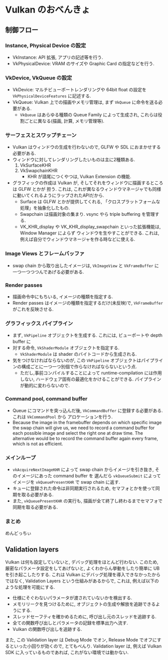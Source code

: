 # Vulkan のおべんきょ

## 制御フロー

### Instance, Physical Device の設定
- VkInstance: API 拡張, アプリの記述等を行う.
- VkPhysicalDevice: VRAM のサイズや Graphic Card の指定などを行う.

### VkDevice, VkQueue の設定
- VkDevice: マルチビューポートレンダリングや 64bit float の設定を `VkPhysicalDeviceFeatures` に記述する.
- VkQueue: Vulkan 上での描画やメモリ管理は, まず `VkQueue` に命令を送る必要がある.
    - `VkQueue` はあらゆる種類の Queue Family によって生成され, これらは役割ごとに異なる(描画, 計算, メモリ管理等).

### サーフェスとスワップチェーン
- Vulkan はウィンドウの生成を行わないので, GLFW や SDL におまかせする必要がある.
- ウィンドウに対してレンダリングしたいものは主に2種類ある.
    1. VkSurfaceKHR
    2. VkSwapchainKHR
        - KHR が語尾につくやつは, Vulkan Extension の機能.
- グラフィックの作成は Vulkan が, そしてそれをウィンドウに描画するところは GLFW とかが
担う. これは, これが異なるウィンドウマネージャでも同様に動いてくれるようにラップされたAPIだから.
    - Surface は GLFW とかが提供してくれる, 「クロスプラットフォームな処理」を抽象化したもの.
    - Swapchain は描画対象の集まり. vsync やら triple buffering を管理する.
    - VK_KHR_display や VK_KHR_display_swapchain といった拡張機能は, Window Manager によらず
        ウィンドウを生やすことができる. これは, 例えば自分でウィンドウマネージャを作る時などに使える.

### Image Views とフレームバッファ
- swap chain から取り出したイメージは, `VkImageView` と `VkFrameBuffer` に一つ一つつつんであげる必要がある.

### Render passes
- 描画命令中にもちいる, イメージの種類を指定する.
- Render passes はイメージの種類を指定するだけ(未反映)で, `VkFrameBuffer` がこれを反映させる.

### グラフィックス パイプライン
- まず, `VkPipeline` オブジェクトを生成する. これには, ビューポートや depth buffer に
- 対する命令, `VkShaderModule` オブジェクトを指定する.
    - `VkShaderModule` は shader のバイトコードから生成される.
- 気をつけなければならないのが, この `VkPipeline` オブジェクトはパイプラインの構成ごとに一つ一つ別個で作らなければならないという点.
    - ただし,事前コンパイルすることによって runtime-compilation には作用しない,
      ハードウェア固有の最適化をかけることができる. パイプラインが動的に変わらないので.

### Command pool, command buffer
- Queue にコマンドを突っ込んだ後, `VkCommandBuffer` に登録する必要がある. これは `VkCommandPool` から
  アロケーションを行う.
- Because the image in the framebuffer depends on which specific image the swap chain will give us, we need to record a command buffer for each possible image and select the right one at draw time. The alternative would be to record the command buffer again every frame, which is not as efficient.

### メインループ
- `vkAcquireNextImageKHR` によって swap chain からイメージを引き抜き, そのイメージにあった command buffer を
選んだら `vkQueueSubmit` によってイメージを `vkQueuePresentKHR` で swap chain に返す.
- キューに登録された命令は非同期実行されるため, セマフォとかを使って同期を取る必要がある.
- また, `vkQueuePresentKHR` の実行も, 描画が全て終了し終わるまでセマフォで同期を取る必要がある.

### まとめ
めんどっちぃ

## Validation layers
Vulkan は何も設定していないと, デバッグ処理をほとんど行わない. このため, 厳密なパラメータ設定をしてあげないと, よくわからん挙動をしたり簡単に UB を引き起こしたりする. これは Vulkan にデバッグ処理を導入できなかったからではなく, Validation Layers という仕組みがあるからで, これは, 例えば以下のような処理を可能にする.
- 仕様にそぐわないパラメータが渡されていないかを検出する.
- メモリリークを見つけるために, オブジェクトの生成や解放を追跡できるようにする.
- スレッドセーフティを確かめるために, 呼び出し元のスレッドを追跡する.
- 全ての関数呼び出しとパラメータの記録を標準出力へ流す.
- Vulkan の関数呼び出しを追跡する.

また, この Validation layer は Debug Mode でオン, Release Mode でオフにするといった小回りが効くので, とてもべんり.
Validation layer は, 例えば Vulkan SDK に入っているものであれば, これがない環境では動かない.
